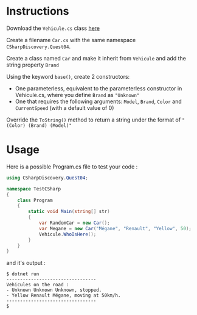 # Instructions

Download the `Vehicule.cs` class [here](Vehicule.cs)

Create a filename `Car.cs` with the same namespace `CSharpDiscovery.Quest04`.

Create a class named `Car` and make it inherit from `Vehicule` and add the string property `Brand`

Using the keyword `base()`, create 2 constructors:

- One parameterless, equivalent to the parameterless constructor in Vehicule.cs, where you define `Brand` as `"Unknown"`
- One that requires the following arguments: `Model`, `Brand`, `Color` and `CurrentSpeed` (with a default value of 0)

Override the `ToString()` method to return a string under the format of `"(Color) (Brand) (Model)"`

# Usage

Here is a possible Program.cs file to test your code :

```c#
using CSharpDiscovery.Quest04;

namespace TestCSharp
{
    class Program
    {
        static void Main(string[] str)
        {
            var RandomCar = new Car();
            var Megane = new Car("Mégane", "Renault", "Yellow", 50);
            Vehicule.WhoIsHere();
        }
    }
}
```

and it's output :

```
$ dotnet run
---------------------------------
Vehicules on the road :
- Unknown Unknown Unknown, stopped.
- Yellow Renault Mégane, moving at 50km/h.
---------------------------------
$
```
